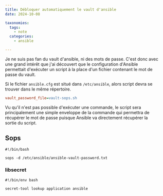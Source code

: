 ```yaml
---
title: Débloquer automatiquement le vault d'ansible
date: 2024-10-08

taxonomies:
  tags:
    - note
  categories:
    - ansible

---
```


Je ne suis pas fan du vault d'ansible, ni des mots de passe. C'est donc avec une
grand intérêt que j'ai découvert que le configuration d'Ansible permettait
d'exécuter un script à la place d'un fichier contenant le mot de passe du vault.

Si le fichier `ansible.cfg` est situé dans `/etc/ansible`, alors script devra se
trouver dans le même répertoire.

```ini
vault_password_file=vault-sops.sh
```

Vu qu'il n'est pas possible d'exécuter une commande, le script sera principalement
une simple enveloppe de la commande qui permettra de récupérer le mot de passe
puisque Ansible va directement récupérer la sortie du script.

## Sops

```shell
#!/bin/bash

sops -d /etc/ansible/ansible-vault-password.txt
```

### libsecret

```shell
#!/bin/env bash

secret-tool lookup application ansible
```
